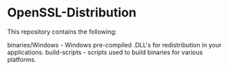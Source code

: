 # OpenSSL-Distribution
This repository contains the following:

binaries/Windows - Windows pre-compiled .DLL's for redistribution in your applications.
build-scripts - scripts used to build binaries for various platforms.


